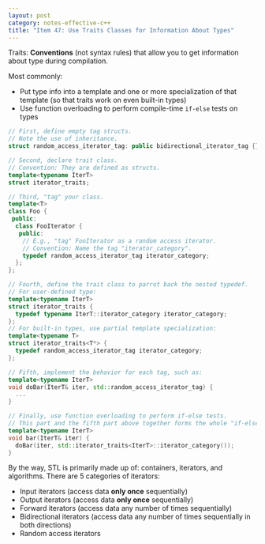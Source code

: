 ```yaml
---
layout: post
category: notes-effective-c++
title: "Item 47: Use Traits Classes for Information About Types"
---
```


Traits: **Conventions** (not syntax rules) that allow you to get information about type during compilation.

Most commonly:

* Put type info into a template and one or more specialization of that template (so that traits work on even built-in types)
* Use function overloading to perform compile-time `if-else` tests on types

```c++
// First, define empty tag structs.
// Note the use of inheritance.
struct random_access_iterator_tag: public bidirectional_iterator_tag {};

// Second, declare trait class.
// Convention: They are defined as structs.
template<typename IterT>
struct iterator_traits;

// Third, "tag" your class.
template<T>
class Foo {
 public:
  class FooIterator {
   public:
    // E.g., "tag" FooIterator as a random access iterator.
    // Convention: Name the tag "iterator_category".
    typedef random_access_iterator_tag iterator_category;
  };
};

// Fourth, define the trait class to parrot back the nested typedef.
// For user-defined type:
template<typename IterT>
struct iterator_traits {
  typedef typename IterT::iterator_category iterator_category;
};
// For built-in types, use partial template specialization:
template<typename T>
struct iterator_traits<T*> {
  typedef random_access_iterator_tag iterator_category;
};

// Fifth, implement the behavior for each tag, such as:
template<typename IterT>
void doBar(IterT& iter, std::random_access_iterator_tag) {
  ...
}

// Finally, use function overloading to perform if-else tests.
// This part and the fifth part above together forms the whole "if-else" block.
template<typename IterT>
void bar(IterT& iter) {
  doBar(iter, std::iterator_traits<IterT>::iterator_category());
}
```

By the way, STL is primarily made up of: containers, iterators, and algorithms.
There are 5 categories of iterators:

* Input iterators (access data **only once** sequentially)
* Output iterators (access data **only once** sequentially)
* Forward iterators (access data any number of times sequentially)
* Bidirectional iterators (access data any number of times sequentially in both directions)
* Random access iterators
